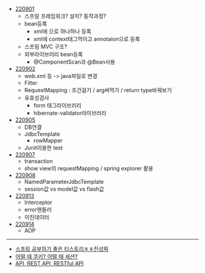 - [220901](./Spring정리/220901.md)
  - 스프링 프레임워크? 설치? 동작과정?
  - bean등록 
    - xml에 <bean>으로 하나하나 등록
    - xml에 context태그먹이고 annotaion으로 등록
  - 스프링 MVC 구조?
  - 외부라이브러리 bean등록
    - @ComponentScan과 @Bean사용
- [220902](./Spring정리/220902.md)
  - web.xml 등 -> java파일로 변경
  - Filter
  - RequestMapping : 조건걸기 / arg써먹기 / return type바꿔보기
  - 유효성검사
    - form 태그라이브러리
    - hibernate-validator라이브러리
- [220905](./Spring정리/220905.md)
  - DB연결
  - JdbcTemplate
    - rowMapper
  - Junit이용한 test
- [220907](./Spring정리/220907.md)
  - transaction 
  - show view의 requestMapping / spring explorer 활용
- [220908](./Spring정리/220908.md)
  - NamedParameterJdbcTemplate
  - session값 vs model값 vs flash값
- [220913](./Spring정리/220913.md)
  - Interceptor
  - error핸들러
  - 이진데이터
- [220914](./Spring정리/220914.md)
  - AOP
  
----

- [스프링 공부하기 좋은 티스토리ㅎㅎ진성픽](https://dev-coco.tistory.com/70)
- [어떨 때 쿠키? 어떨 때 세션?](https://dev-coco.tistory.com/61) 
- [API, REST API, RESTful API](https://velog.io/@taeha7b/api-restapi-restfulapi) 
